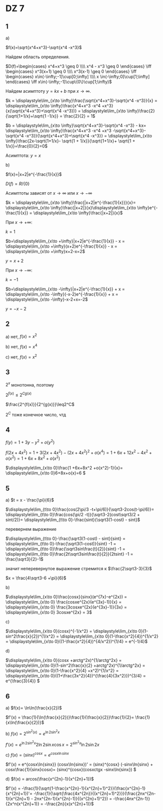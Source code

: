 <script type="text/javascript"
  src="https://cdnjs.cloudflare.com/ajax/libs/mathjax/2.7.0/MathJax.js?config=TeX-AMS_CHTML">
</script>
<script type="text/x-mathjax-config">
  MathJax.Hub.Config({
    tex2jax: {
      inlineMath: [['$','$'], ['\\(','\\)']],
      processEscapes: true},
      jax: ["input/TeX","input/MathML","input/AsciiMath","output/CommonHTML"],
      extensions: ["tex2jax.js","mml2jax.js","asciimath2jax.js","MathMenu.js","MathZoom.js","AssistiveMML.js", "[Contrib]/a11y/accessibility-menu.js"],
      TeX: {
      extensions: ["AMSmath.js","AMSsymbols.js","noErrors.js","noUndefined.js"],
      equationNumbers: {
      autoNumber: "AMS"
      }
    }
  });
</script>


# DZ 7

## 1

a)

$f(x)=\sqrt{x^4+x^3}-\sqrt{x^4 -x^3}$

Найдем область определения.

$D(f)=\begin{cases}
x^4+x^3 \geq 0  \\\\
x^4 - x^3 \geq 0
\end{cases} \iff
\begin{cases}
x^3(x+1) \geq 0  \\\\
x^3(x-1) \geq 0
\end{cases} \iff 
\begin{cases}
x\in(-\infty;-1]\cup[0;\infty]  \\\\
x \in(-\infty;0]\cup[1;\infty]
\end{cases} \iff 
x\in(-\infty;-1]\cup\{0\}\cup[1;\infty)$

Найдем асимптоту $y = kx+b$ при $x\to \infty$.

$k = \displaystyle\lim_{x\to \infty}\frac{\sqrt{x^4+x^3}-\sqrt{x^4 -x^3}}{x} = \displaystyle\lim_{x\to \infty}\frac{x^4+x^3 -x^4 +x^3}{x(\sqrt{x^4+x^3}+\sqrt{x^4 -x^3})} = \displaystyle\lim_{x\to \infty}\frac{2}{\sqrt{1+1/x}+\sqrt{1 -1/x}} = \frac{2}{2} = 1$

$b = \displaystyle\lim_{x\to \infty}\sqrt{x^4+x^3}-\sqrt{x^4 -x^3} - kx=
\displaystyle\lim_{x\to \infty}\frac{x^4+x^3 -x^4 +x^3 -\sqrt{x^4+x^3}-\sqrt{x^4 -x^3}}{\sqrt{x^4+x^3}+\sqrt{x^4 -x^3}} = 
\displaystyle\lim_{x\to \infty}\frac{2x-\sqrt{1+1/x}- \sqrt{1 + 1/x}}{\sqrt{1+1/x}+ \sqrt{1 + 1/x}}=\frac{0}{2}=0$

Асимптота: $y =x$

b)

$f(x)=|x+2|e^{-\frac{1}{x}}$

$D(f)=R/\{0\}$

Асимптоты зависят от $x\to \infty$ или $x\to -\infty$

$k = \displaystyle\lim_{x\to \infty}\frac{|x+2|e^{-\frac{1}{x}}}{x}=
\displaystyle\lim_{x\to \infty}\frac{|x+2|}{x}\displaystyle\lim_{x\to \infty}e^{-\frac{1}{x}} = 
\displaystyle\lim_{x\to \infty}\frac{|x+2|}{x}$

При $x\to +\infty$:

$k = 1$

$b=\displaystyle\lim_{x\to +\infty}|x+2|e^{-\frac{1}{x}} - x = 
\displaystyle\lim_{x\to +\infty}(x+2)e^{-\frac{1}{x}} - x = 
\displaystyle\lim_{x\to +\infty}x+2-x=2$

$y=x+2$

При $x\to -\infty$:

$k = -1$

$b=\displaystyle\lim_{x\to -\infty}|x+2|e^{-\frac{1}{x}} + x = 
\displaystyle\lim_{x\to -\infty}(-x-2)e^{-\frac{1}{x}} + x = 
\displaystyle\lim_{x\to -\infty}-x-2+x=-2$

$y=-x-2$

## 2

a) нет, $f(x) = x^2$

b) нет, $f(x) = x^4$

c) нет, $f(x) = x^2$

## 3

$2^x$ монотонна, поэтому

$2^{f(x)}\leq 2^{Cg(x)}$

$\frac{2^{f(x)}}{2^{g(x)}}\leq2^C$

$2^C$ тоже конечное число, чтд

## 4

$f(y) = 1+3y-y^2 + o(y^2)$

$f(2x+4x^2) = 1 + 3(2x+4x^2) - (2x+4x^2)^2 + o(x^4) =
1 + 6x+12x^2 - 4x^2 + o(x^2) = 1 +6x+8x^2 +o(x^2)$

$\displaystyle\lim_{x\to 0}\frac{1 +6x+8x^2 +o(x^2)-1}{x}= 
\displaystyle\lim_{x\to 0}6+8x+o(x)=6 $

## 5

a)
$t = x - \frac{\pi}{6}$

$\displaystyle\lim_{t\to 0}\frac{cos(2\pi/3 -t+\pi/6)}{\sqrt3-2cos(t-\pi/6)}= 
\displaystyle\lim_{t\to 0}\frac{cos(\pi/2 -t)}{\sqrt3-2(cost\sqrt3/2 + sint/2)}=
\displaystyle\lim_{t\to 0}-\frac{sint}{\sqrt3(1-cost) - sint}$

перевернем выражение

$\displaystyle\lim_{t\to 0}-\frac{\sqrt3(1-cost) - sint}{sint} = 
\displaystyle\lim_{t\to 0}-\frac{\sqrt3(1-cost)}{sint} -1 = 
\displaystyle\lim_{t\to 0}\frac{\sqrt3sin\frac{t}{2}}{sint}  -1 = 
\displaystyle\lim_{t\to 0}\frac{2t\sqrt3sin\frac{t}{2}}{2tsint}  -1 = \frac{\sqrt3}{2}-1$

значит неперевернутое выражение стремится к $\frac{2\sqrt3-3}{3}$

$x = \frac{4\sqrt3-6 +\pi}{6}$

b)

$\displaystyle\lim_{x\to 0}\frac{cosx}{sinx}(e^{7x}-e^{2x}) = 
\displaystyle\lim_{x\to 0} \frac{cosxe^{2x}(e^{3x}-1)}{x} = 
\displaystyle\lim_{x\to 0} \frac{3cosxe^{2x}(e^{3x}-1)}{3x} = 
\displaystyle\lim_{x\to 0} 3cosxe^{2x} = 3$

c)

$\displaystyle\lim_{x\to 0}(cosx)^{-1/x^2} = 
\displaystyle\lim_{x\to 0}(1-sin^2\frac{x}{2})^{1/x^2} = 
\displaystyle\lim_{x\to 0}(1-\frac{x^2}{4})^{1/x^2} = 
\displaystyle\lim_{x\to 0}((1-\frac{x^2}{4})^{4/x^2})^{1/4} = e^{-1/4}$

d)

$\displaystyle\lim_{x\to 0}(cosx +arctg^2x)^{1/arctg^2x} = 
\displaystyle\lim_{x\to 0}(1-sin^2\frac{x}{2} +arctg^2x)^{1/arctg^2x} = 
\displaystyle\lim_{x\to 0}(1-\frac{x^2}{4} +x^2)^{1/x^2} = \displaystyle\lim_{x\to 0}((1+\frac{3x^2}{4})^{\frac{4}{3x^2}})^{3/4} = e^{\frac{3}{4}}
$
## 6

a)
$f(x)= \ln\ln(\frac{x}{2})$

$f'(x) = \frac{1}{\ln(\frac{x}{2})}\frac{1}{\frac{x}{2}}\frac{1}{2}= \frac{1}{x\ln(\frac{x}{2})}$

b)
$f(x) = 2^{\sin^2(x)} = e^{\ln2 \sin^2x}$

$f'(x) = e^{\ln2 \sin^2x}2\ln 2\sin x\cos x = 
2^{\sin^2x}\ln2\sin{2x}$

c)  $f(x) = (sinx)^{cosx} = e^{cosx\ln{sinx}}$

$f'(x) = e^{cosx\ln{sinx}} (cosx\ln{sinx})' = 
(sinx)^{cosx} (-sinx\ln{sinx} + cosx\frac{1}{sinx}cosx)= (sinx)^{cosx}(cosxctgx -sinx\ln{sinx})
$

d) $f(x) = arcos(\frac{x^{2n}-1}{x^{2n}+1})$

$f'(x) = -\frac{1}{\sqrt{1-\frac{x^{2n}-1}{x^{2n}+1}^2}}(\frac{x^{2n}-1}{x^{2n}+1})'=
-\frac{1}{\sqrt{\frac{4x^{2n}}{(x^{2n}+1)^2}}}(\frac{2nx^{2n-1}(x^{2n}+1) - 2nx^{2n-1}(x^{2n}-1)}{(x^{2n}+1)^2}) =
-\frac{4nx^{2n-1}}{2x^n(x^{2n}+1)} = 
-\frac{2n}{x(x^{2n}+1)}$
